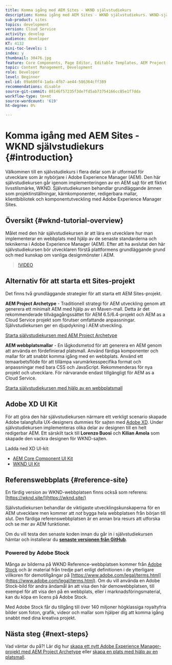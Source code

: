 ```yaml
---
title: Komma igång med AEM Sites - WKND självstudiekurs
description: Komma igång med AEM Sites - WKND självstudiekurs. WKND-självstudiekursen är en självstudiekurs i flera delar som utformats för utvecklare som är nybörjare på Adobe Experience Manager. Självstudiekursen går igenom implementeringen av en AEM sajt för ett fiktivt livsstilsmärke, WKND. Självstudiekursen behandlar grundläggande ämnen som projektinställningar, prototyper, kärnkomponenter, redigerbara mallar, klientbibliotek och komponentutveckling.
sub-product: sites
topics: development
version: Cloud Service
activity: develop
audience: developer
KT: 4132
mini-toc-levels: 1
index: y
thumbnail: 30476.jpg
feature: Core Components, Page Editor, Editable Templates, AEM Project Archetype
topic: Content Management, Development
role: Developer
level: Beginner
exl-id: 09a600f4-1ada-4fb7-ae44-586364cff389
recommendations: disable
source-git-commit: 08146f57235f3de7fd5ab73754166cc85e1f7dda
workflow-type: tm+mt
source-wordcount: '619'
ht-degree: 0%

---
```


# Komma igång med AEM Sites - WKND självstudiekurs {#introduction}

Välkommen till en självstudiekurs i flera delar som är utformad för utvecklare som är nybörjare i Adobe Experience Manager (AEM). Den här självstudiekursen går igenom implementeringen av en AEM sajt för ett fiktivt livsstilsmärke, WKND. Självstudiekursen behandlar grundläggande ämnen som projektinställningar, kärnkomponenter, redigerbara mallar, klientbibliotek och komponentutveckling med Adobe Experience Manager Sites.

## Översikt {#wknd-tutorial-overview}

Målet med den här självstudiekursen är att lära en utvecklare hur man implementerar en webbplats med hjälp av de senaste standarderna och teknikerna i Adobe Experience Manager (AEM). Efter att ha avslutat den här självstudiekursen bör utvecklaren förstå plattformens grundläggande grund och med kunskap om vanliga designmönster i AEM.

>[!VIDEO](https://video.tv.adobe.com/v/30476?quality=12&learn=on)

## Alternativ för att starta ett Sites-projekt

Det finns två grundläggande strategier för att starta ett AEM Sites-projekt.

**AEM Project Archetype** - Traditionell strategi för AEM utveckling genom att generera ett minimalt AEM med hjälp av en Maven-mall. Detta är det rekommenderade tillvägagångssättet för AEM 6.5/6.4-projekt och AEM as a Cloud Service projekt som förutser omfattande anpassningar. Självstudiekursen ger en djupdykning i AEM utveckling.

[Starta självstudiekursen med AEM Project Archetype](./project-archetype/overview.md)

**AEM webbplatsmallar** - En lågkodsmetod för att generera en AEM genom att använda en fördefinierad platsmall. Använd färdiga komponenter och mallar för att snabbt komma igång med en webbplats. Använd ett temaarbetsflöde för att tillämpa varumärkesspecifika format och anpassningar med bara CSS och JavaScript. Rekommenderas för nya projekt och utvecklare. För närvarande endast tillgängligt för AEM as a Cloud Service.

[Starta självstudiekursen med hjälp av en webbplatsmall](./site-template/create-site.md)

## Adobe XD UI Kit

För att göra den här självstudiekursen närmare ett verkligt scenario skapade Adobe talangfulla UX-designers dummies för sajten med [Adobe XD](https://www.adobe.com/products/xd.html). Under självstudiekursen implementeras olika delar av designen till en helt redigerbar AEM. Ett särskilt tack till **Lorenzo Buosi** och **Kilian Amola** som skapade den vackra designen för WKND-sajten.

Ladda ned XD UI-kit:

* [AEM Core Component UI Kit](assets/overview/AEM-CoreComponents-UI-Kit.xd)
* [WKND UI Kit](https://github.com/adobe/aem-guides-wknd/releases/download/aem-guides-wknd-0.0.2/AEM_UI-kit-WKND.xd)

## Referenswebbplats {#reference-site}

En färdig version av WKND-webbplatsen finns också som referens: [https://wknd.site/](https://wknd.site/)

Självstudiekursen behandlar de viktigaste utvecklingskunskaperna för en AEM utvecklare men kommer att *not* bygga hela webbplatsen från början till slut. Den färdiga referenswebbplatsen är en annan bra resurs att utforska och se mer av AEM funktioner.

Om du vill testa den senaste koden innan du går in i självstudiekursen hämtar och installerar du **[senaste versionen från GitHub](https://github.com/adobe/aem-guides-wknd/releases/latest)**.

### Powered by Adobe Stock

Många av bilderna på WKND Reference-webbplatsen kommer från [Adobe Stock](https://stock.adobe.com/) och är material från tredje part enligt definitionen i de ytterligare villkoren för demotillgångar på [https://www.adobe.com/legal/terms.html](https://www.adobe.com/legal/terms.html). Om du vill använda en Adobe Stock-bild för andra ändamål än att visa den här demowebbplatsen, till exempel för att visa den på en webbplats, eller i marknadsföringsmaterial, kan du köpa en licens på Adobe Stock.

Med Adobe Stock får du tillgång till över 140 miljoner högklassiga royaltyfria bilder som foton, grafik, videor och mallar som hjälper dig att komma igång snabbt med dina kreativa projekt.

## Nästa steg {#next-steps}

Vad väntar du på?! Lär dig hur [skapa ett nytt Adobe Experience Manager-projekt med AEM Project Archetype](./project-archetype/overview.md) eller [skapa en plats med hjälp av en platsmall](./site-template/create-site.md).
